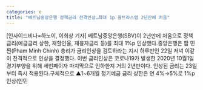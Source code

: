 ```yaml
---
categories: e
title: "베트남중앙은행 정책금리 전격인상…최대 1p 울트라스텝 2년만에 처음"
---
```

[인사이드비나=하노이, 이희상 기자] 베트남중앙은행(SBV)이 2년만에 처음으로 정책금리(예금금리 상한, 재할인율, 재융자금리 등)를 최대 1%p 인상했다.중앙은행은 팜 민 찐(Pham Minh Chinh) 총리가 금리인상을 검토하라는 지시 하루만인 22일 저녁 이같이 전격적으로 인상을 결정했다. 이번 금리인상은 코로나19가 발생한 2020년 10월1일 경기부양을 위해 세번째이자 마지막으로 인하한지 거의 2년만이다. 인상된 금리는 23일부터 즉시 적용된다.구체적으로 ▲1~6개월 정기예금 금리 상한은 연 4%→5%로 1%p 인상(인민